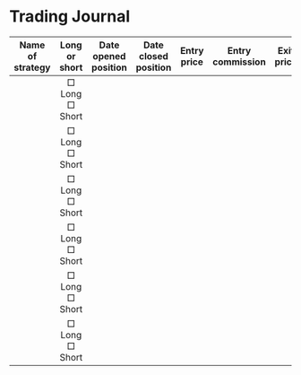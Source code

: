 

# Trading Journal

| Name <br/>of strategy | Long or short | Date <br/>opened position | Date closed position | Entry price | Entry commission | Exit price | Exit commission | Position size | Max drawdown | Risk/reward | Profit/Loss | Comments |
|---|:---:|:---:|:---:|:---:|---|:---:|:---:|:---:|:---:|---|:---:|:---:|
|  | □ Long □ Short |  |  |  |  |  |  |  |  |  |  |  |  
|  | □ Long □ Short |  |  |  |  |  |  |  |  |  |  |  |  
|  | □ Long □ Short |  |  |  |  |  |  |  |  |  |  |  |  
|  | □ Long □ Short |  |  |  |  |  |  |  |  |  |  |  |  
|  | □ Long □ Short |  |  |  |  |  |  |  |  |  |  |  |  
|  | □ Long □ Short |  |  |  |  |  |  |  |  |  |  |  |  

